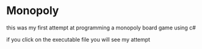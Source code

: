 # Monopoly

this was my first attempt at programming a monopoly board game using c#

if you click on the executable file you will see my attempt
